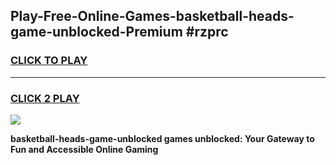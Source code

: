 
## Play-Free-Online-Games-basketball-heads-game-unblocked-Premium #rzprc
<h3>
<a href="https://premium.freeplayer.one?title=basketball-heads-game-unblocked&ref=8M">CLICK TO PLAY</a></h3>
<hr>

<h3>
<a href="https://premium.freeplayer.one?title=basketball-heads-game-unblocked&ref=8M">CLICK 2 PLAY</a>
  
</h3>

<a href="https://premium.freeplayer.one?title=basketball-heads-game-unblocked&ref=8M"><img src="https://clearcache.store/games.png"></a>


**basketball-heads-game-unblocked games unblocked: Your Gateway to Fun and Accessible Online Gaming**
